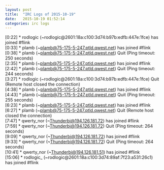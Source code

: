 ```yaml
---
layout: post
title:  "IRC Logs of 2015-10-19"
date:   2015-10-19 01:52:14
categories: irc logs
---
```

<span class="irc-date">[0:22]</span> <span class="irc-green">* rodlogic (~rodlogic@2601:18a:c100:3d74:b97b:edfb:447e:1fce) has joined #flink</span><br />
<span class="irc-date">[0:33]</span> <span class="irc-green">* plamb (~plamb@75-175-5-247.ptld.qwest.net) has joined #flink</span><br />
<span class="irc-date">[0:38]</span> <span class="irc-navy">* plamb (~plamb@75-175-5-247.ptld.qwest.net) Quit (Ping timeout: 250 seconds)</span><br />
<span class="irc-date">[2:35]</span> <span class="irc-green">* plamb (~plamb@75-175-5-247.ptld.qwest.net) has joined #flink</span><br />
<span class="irc-date">[2:42]</span> <span class="irc-navy">* plamb (~plamb@75-175-5-247.ptld.qwest.net) Quit (Ping timeout: 244 seconds)</span><br />
<span class="irc-date">[3:27]</span> <span class="irc-navy">* rodlogic (~rodlogic@2601:18a:c100:3d74:b97b:edfb:447e:1fce) Quit (Remote host closed the connection)</span><br />
<span class="irc-date">[4:38]</span> <span class="irc-green">* plamb (~plamb@75-175-5-247.ptld.qwest.net) has joined #flink</span><br />
<span class="irc-date">[4:43]</span> <span class="irc-navy">* plamb (~plamb@75-175-5-247.ptld.qwest.net) Quit (Ping timeout: 255 seconds)</span><br />
<span class="irc-date">[6:23]</span> <span class="irc-green">* plamb (~plamb@75-175-5-247.ptld.qwest.net) has joined #flink</span><br />
<span class="irc-date">[6:27]</span> <span class="irc-navy">* plamb (~plamb@75-175-5-247.ptld.qwest.net) Quit (Remote host closed the connection)</span><br />
<span class="irc-date">[7:47]</span> <span class="irc-green">* qwerty_nor (~Thunderbi@194.126.181.72) has joined #flink</span><br />
<span class="irc-date">[7:59]</span> <span class="irc-navy">* qwerty_nor (~Thunderbi@194.126.181.72) Quit (Ping timeout: 264 seconds)</span><br />
<span class="irc-date">[9:09]</span> <span class="irc-green">* qwerty_nor (~Thunderbi@194.126.181.72) has joined #flink</span><br />
<span class="irc-date">[9:33]</span> <span class="irc-navy">* qwerty_nor (~Thunderbi@194.126.181.72) Quit (Ping timeout: 264 seconds)</span><br />
<span class="irc-date">[10:41]</span> <span class="irc-green">* qwerty_nor (~Thunderbi@194.126.181.51) has joined #flink</span><br />
<span class="irc-date">[15:06]</span> <span class="irc-green">* rodlogic_ (~rodlogic@2601:18a:c100:3d74:89af:7f23:a531:26c1) has joined #flink</span><br />
